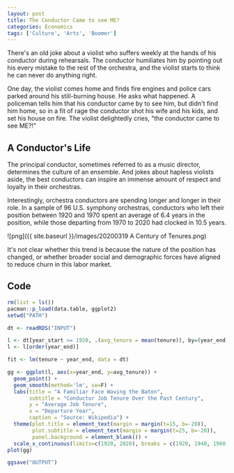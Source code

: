 ```yaml
---
layout: post
title: The Conductor Came to see ME?
categories: Economics
tags: ['Culture', 'Arts', 'Boomer']
---
```


There's an old joke about a violist who suffers weekly at the hands of
his conductor during rehearsals. The conductor humiliates him by
pointing out his every mistake to the rest of the orchestra, and the
violist starts to think he can never do anything right.

One day, the violist comes home and finds fire engines and police cars parked
around his still-burning house. He asks what happened. A policeman
tells him that his conductor came by to see him, but didn't find him
home, so in a fit of rage the conductor shot his wife and his kids, and set his
house on fire. The violist delightedly cries, "the conductor came to see ME?!"

## A Conductor's Life
The principal conductor, sometimes referred to as a music director,
determines the culture of an ensemble. And jokes about hapless
violists aside, the best conductors can inspire an immense amount of
respect and loyalty in their orchestras.

Interestingly, orchestra conductors are spending longer and longer in their role. In a
sample of 96 U.S. symphony orchestras, conductors who left their
position between 1920 and 1970 spent an average of 6.4 years in the
position, while those departing from 1970 to 2020 had clocked in 10.5
years. 

![png]({{ site.baseurl }}/images/20200319 A Century of Tenures.png)

It's not clear whether this trend is because the nature of the position has
changed, or whether broader social and demographic forces have aligned to reduce churn in
this labor market.

## Code

```R
rm(list = ls())    
pacman::p_load(data.table, ggplot2)
setwd("PATH")

dt <- readRDS("INPUT")

l <- dt[year_start >= 1920, .(avg_tenure = mean(tenure)), by=(year_end)]
l <- l[order(year_end)]

fit <- lm(tenure ~ year_end, data = dt)

gg <- ggplot(l, aes(x=year_end, y=avg_tenure)) +
  geom_point() +
  geom_smooth(method='lm', se=F) +
  labs(title = "A Familiar Face Waving the Baton",
       subtitle = "Conductor Job Tenure Over the Past Century",
       y = "Average Job Tenure",
       x = "Departure Year",
       caption = "Source: Wikipedia") +
  theme(plot.title = element_text(margin = margin(t=15, b=-20)),
        plot.subtitle = element_text(margin = margin(t=25, b=-20)),
        panel.background = element_blank()) +
  scale_x_continuous(limits=c(1920, 2020), breaks = c(1920, 1940, 1960, 1980, 2000, 2020))
plot(gg)

ggsave("OUTPUT")
```






